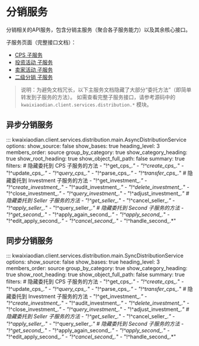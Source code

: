 # 分销服务

分销相关的API服务，包含分销主服务（聚合各子服务能力）以及其余核心接口。

子服务页面（完整接口文档）：

- [CPS 子服务](distribution-cps.md)
- [投资活动 子服务](distribution-investment.md)
- [卖家活动 子服务](distribution-seller.md)
- [二级分销 子服务](distribution-second.md)

> 说明：为避免文档冗长，以下主服务文档隐藏了大部分“委托方法”（即简单转发到子服务的方法）。
> 如需查看完整子服务接口，请参考源码中的 `kwaixiaodian.client.services.distribution.*` 模块。

## 异步分销服务

::: kwaixiaodian.client.services.distribution.main.AsyncDistributionService
    options:
      show_source: false
      show_bases: true
      heading_level: 3
      members_order: source
      group_by_category: true
      show_category_heading: true
      show_root_heading: true
      show_object_full_path: false
      summary: true
      filters:
        # 隐藏委托到 CPS 子服务的方法
        - "!^get_cps_.*"
        - "!^create_cps_.*"
        - "!^update_cps_.*"
        - "!^query_cps_.*"
        - "!^parse_cps_.*"
        - "!^transfer_cps_.*"
        # 隐藏委托到 Investment 子服务的方法
        - "!^get_investment_.*"
        - "!^create_investment_.*"
        - "!^audit_investment_.*"
        - "!^delete_investment_.*"
        - "!^close_investment_.*"
        - "!^query_investment_.*"
        - "!^adjust_investment_.*"
        # 隐藏委托到 Seller 子服务的方法
        - "!^get_seller_.*"
        - "!^cancel_seller_.*"
        - "!^apply_seller_.*"
        - "!^query_seller_.*"
        # 隐藏委托到 Second 子服务的方法
        - "!^get_second_.*"
        - "!^apply_again_second_.*"
        - "!^apply_second_.*"
        - "!^edit_apply_second_.*"
        - "!^cancel_second_.*"
        - "!^handle_second_.*"

## 同步分销服务

::: kwaixiaodian.client.services.distribution.main.SyncDistributionService
    options:
      show_source: false
      show_bases: true
      heading_level: 3
      members_order: source
      group_by_category: true
      show_category_heading: true
      show_root_heading: true
      show_object_full_path: false
      summary: true
      filters:
        # 隐藏委托到 CPS 子服务的方法
        - "!^get_cps_.*"
        - "!^create_cps_.*"
        - "!^update_cps_.*"
        - "!^query_cps_.*"
        - "!^parse_cps_.*"
        - "!^transfer_cps_.*"
        # 隐藏委托到 Investment 子服务的方法
        - "!^get_investment_.*"
        - "!^create_investment_.*"
        - "!^audit_investment_.*"
        - "!^delete_investment_.*"
        - "!^close_investment_.*"
        - "!^query_investment_.*"
        - "!^adjust_investment_.*"
        # 隐藏委托到 Seller 子服务的方法
        - "!^get_seller_.*"
        - "!^cancel_seller_.*"
        - "!^apply_seller_.*"
        - "!^query_seller_.*"
        # 隐藏委托到 Second 子服务的方法
        - "!^get_second_.*"
        - "!^apply_again_second_.*"
        - "!^apply_second_.*"
        - "!^edit_apply_second_.*"
        - "!^cancel_second_.*"
        - "!^handle_second_.*"
